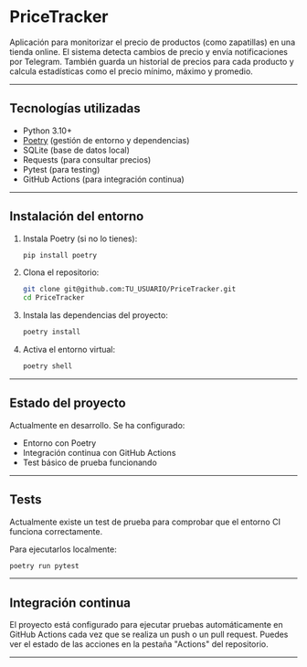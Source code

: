 # PriceTracker

Aplicación para monitorizar el precio de productos (como zapatillas) en una tienda online. El sistema detecta cambios de precio y envía notificaciones por Telegram. También guarda un historial de precios para cada producto y calcula estadísticas como el precio mínimo, máximo y promedio.

---

## Tecnologías utilizadas

- Python 3.10+
- [Poetry](https://python-poetry.org/) (gestión de entorno y dependencias)
- SQLite (base de datos local)
- Requests (para consultar precios)
- Pytest (para testing)
- GitHub Actions (para integración continua)

---

## Instalación del entorno

1. Instala Poetry (si no lo tienes):

    ```bash
    pip install poetry
    ```

2. Clona el repositorio:

    ```bash
    git clone git@github.com:TU_USUARIO/PriceTracker.git
    cd PriceTracker
    ```

3. Instala las dependencias del proyecto:

    ```bash
    poetry install
    ```

4. Activa el entorno virtual:

    ```bash
    poetry shell
    ```

---

## Estado del proyecto

Actualmente en desarrollo. Se ha configurado:

- Entorno con Poetry
- Integración continua con GitHub Actions
- Test básico de prueba funcionando

---

## Tests

Actualmente existe un test de prueba para comprobar que el entorno CI funciona correctamente.

Para ejecutarlos localmente:

```bash
poetry run pytest
```

---

## Integración continua

El proyecto está configurado para ejecutar pruebas automáticamente en GitHub Actions cada vez que se realiza un push o un pull request. Puedes ver el estado de las acciones en la pestaña "Actions" del repositorio.

---
